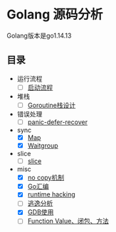 # Golang 源码分析

Golang版本是go1.14.13

## 目录

- 运行流程
	- [ ] [启动流程](./notes/bootstrap/load.md)
- 堆栈
	- [ ] [Goroutine栈设计](./notes/go-stack.md)
- 错误处理
	- [ ] [panic-defer-recover](./notes/error/panic.md)
- sync
	- [x] [Map](./notes/sync/map.md)
	- [x] [Waitgroup](./notes/sync/waitgroup.md)
- slice
	- [ ] [slice](./notes/slice/slice.md)
- misc
	- [x] [no copy机制](./notes/misc/nocopy.md)
	- [x] [Go汇编](./notes/misc/assembly.md)
	- [x] [runtime hacking](./notes/misc/runtime.md)
	- [ ] [逃逸分析](./notes/misc/escape-analysis.md)
	- [x] [GDB使用](./notes/misc/gdb.md)
	- [ ] [Function Value、闭包、方法](./notes/misc/function_closure_method.md)
